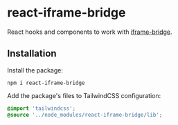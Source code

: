 # react-iframe-bridge

React hooks and components to work with [iframe-bridge](https://github.com/cheminfo/iframe-bridge).

## Installation

Install the package:

```console
npm i react-iframe-bridge
```

Add the package's files to TailwindCSS configuration:

```css
@import 'tailwindcss';
@source '../node_modules/react-iframe-bridge/lib';
```
